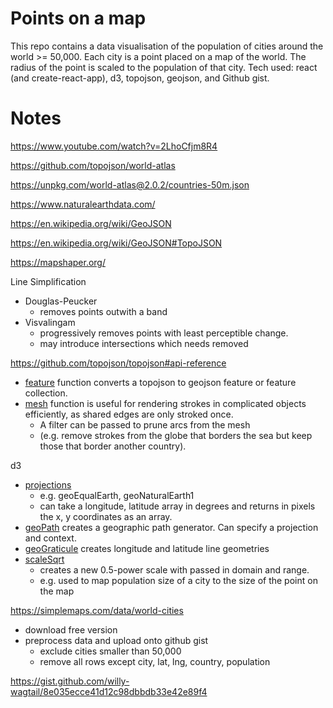# Points on a map

This repo contains a data visualisation of the population of cities around the world >= 50,000. Each city is a point placed on a map of the world. The radius of the point is scaled to the population of that city. Tech used: react (and create-react-app), d3, topojson, geojson, and Github gist.

# Notes

https://www.youtube.com/watch?v=2LhoCfjm8R4

https://github.com/topojson/world-atlas

https://unpkg.com/world-atlas@2.0.2/countries-50m.json

https://www.naturalearthdata.com/

https://en.wikipedia.org/wiki/GeoJSON

https://en.wikipedia.org/wiki/GeoJSON#TopoJSON

https://mapshaper.org/

Line Simplification

- Douglas-Peucker
  - removes points outwith a band
- Visvalingam
  - progressively removes points with least perceptible change.
  - may introduce intersections which needs removed

https://github.com/topojson/topojson#api-reference

- [feature](https://github.com/topojson/topojson-client/blob/master/README.md#feature) function converts a topojson to geojson feature or feature collection.
- [mesh](https://github.com/topojson/topojson-client/blob/master/README.md#mesh) function is useful for rendering strokes in complicated objects efficiently, as shared edges are only stroked once.
  - A filter can be passed to prune arcs from the mesh
  - (e.g. remove strokes from the globe that borders the sea but keep those that border another country).

d3

- [projections](https://github.com/d3/d3-geo/blob/v3.1.0/README.md#projections)
  - e.g. geoEqualEarth, geoNaturalEarth1
  - can take a longitude, latitude array in degrees and returns in pixels the x, y coordinates as an array.
- [geoPath](https://github.com/d3/d3-geo/blob/v3.1.0/README.md#geoPath) creates a geographic path generator. Can specify a projection and context.
- [geoGraticule](https://github.com/d3/d3-geo/blob/v3.1.0/README.md#geoGraticule) creates longitude and latitude line geometries
- [scaleSqrt](https://github.com/d3/d3-scale/blob/v4.0.2/README.md#scaleSqrt)
  - creates a new 0.5-power scale with passed in domain and range.
  - e.g. used to map population size of a city to the size of the point on the map

https://simplemaps.com/data/world-cities

- download free version
- preprocess data and upload onto github gist
  - exclude cities smaller than 50,000
  - remove all rows except city, lat, lng, country, population

https://gist.github.com/willy-wagtail/8e035ecce41d12c98dbbdb33e42e89f4
